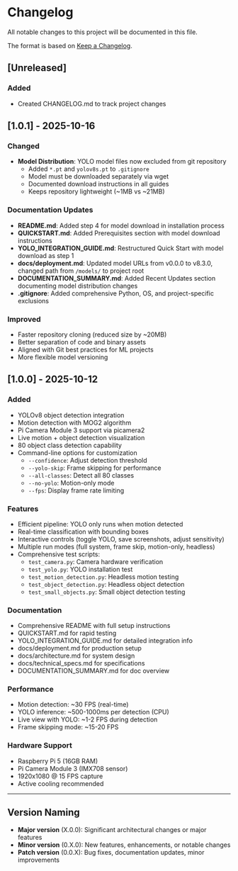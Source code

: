 # Changelog

All notable changes to this project will be documented in this file.

The format is based on [Keep a Changelog](https://keepachangelog.com/en/1.0.0/).

## [Unreleased]

### Added
- Created CHANGELOG.md to track project changes

## [1.0.1] - 2025-10-16

### Changed
- **Model Distribution**: YOLO model files now excluded from git repository
  - Added `*.pt` and `yolov8s.pt` to `.gitignore`
  - Model must be downloaded separately via wget
  - Documented download instructions in all guides
  - Keeps repository lightweight (~1MB vs ~21MB)

### Documentation Updates
- **README.md**: Added step 4 for model download in installation process
- **QUICKSTART.md**: Added Prerequisites section with model download instructions
- **YOLO_INTEGRATION_GUIDE.md**: Restructured Quick Start with model download as step 1
- **docs/deployment.md**: Updated model URLs from v0.0.0 to v8.3.0, changed path from `/models/` to project root
- **DOCUMENTATION_SUMMARY.md**: Added Recent Updates section documenting model distribution changes
- **.gitignore**: Added comprehensive Python, OS, and project-specific exclusions

### Improved
- Faster repository cloning (reduced size by ~20MB)
- Better separation of code and binary assets
- Aligned with Git best practices for ML projects
- More flexible model versioning

## [1.0.0] - 2025-10-12

### Added
- YOLOv8 object detection integration
- Motion detection with MOG2 algorithm
- Pi Camera Module 3 support via picamera2
- Live motion + object detection visualization
- 80 object class detection capability
- Command-line options for customization
  - `--confidence`: Adjust detection threshold
  - `--yolo-skip`: Frame skipping for performance
  - `--all-classes`: Detect all 80 classes
  - `--no-yolo`: Motion-only mode
  - `--fps`: Display frame rate limiting

### Features
- Efficient pipeline: YOLO only runs when motion detected
- Real-time classification with bounding boxes
- Interactive controls (toggle YOLO, save screenshots, adjust sensitivity)
- Multiple run modes (full system, frame skip, motion-only, headless)
- Comprehensive test scripts:
  - `test_camera.py`: Camera hardware verification
  - `test_yolo.py`: YOLO installation test
  - `test_motion_detection.py`: Headless motion testing
  - `test_object_detection.py`: Headless object detection
  - `test_small_objects.py`: Small object detection testing

### Documentation
- Comprehensive README with full setup instructions
- QUICKSTART.md for rapid testing
- YOLO_INTEGRATION_GUIDE.md for detailed integration info
- docs/deployment.md for production setup
- docs/architecture.md for system design
- docs/technical_specs.md for specifications
- DOCUMENTATION_SUMMARY.md for doc overview

### Performance
- Motion detection: ~30 FPS (real-time)
- YOLO inference: ~500-1000ms per detection (CPU)
- Live view with YOLO: ~1-2 FPS during detection
- Frame skipping mode: ~15-20 FPS

### Hardware Support
- Raspberry Pi 5 (16GB RAM)
- Pi Camera Module 3 (IMX708 sensor)
- 1920x1080 @ 15 FPS capture
- Active cooling recommended

---

## Version Naming

- **Major version** (X.0.0): Significant architectural changes or major features
- **Minor version** (0.X.0): New features, enhancements, or notable changes
- **Patch version** (0.0.X): Bug fixes, documentation updates, minor improvements

